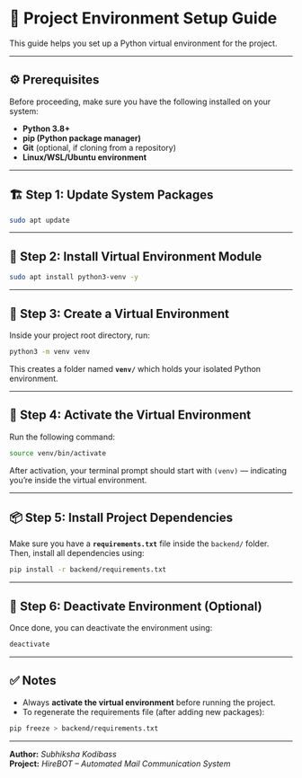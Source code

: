 # 🧩 Project Environment Setup Guide

This guide helps you set up a Python virtual environment for the project.

---

## ⚙️ Prerequisites

Before proceeding, make sure you have the following installed on your system:

- **Python 3.8+**
- **pip (Python package manager)**
- **Git** (optional, if cloning from a repository)
- **Linux/WSL/Ubuntu environment**

---

## 🏗️ Step 1: Update System Packages

```bash
sudo apt update
```

---

## 🧱 Step 2: Install Virtual Environment Module

```bash
sudo apt install python3-venv -y
```

---

## 🧬 Step 3: Create a Virtual Environment

Inside your project root directory, run:

```bash
python3 -m venv venv
```

This creates a folder named **`venv/`** which holds your isolated Python environment.

---

## 🚀 Step 4: Activate the Virtual Environment

Run the following command:

```bash
source venv/bin/activate
```

After activation, your terminal prompt should start with `(venv)` — indicating you’re inside the virtual environment.

---

## 📦 Step 5: Install Project Dependencies

Make sure you have a **`requirements.txt`** file inside the `backend/` folder.  
Then, install all dependencies using:

```bash
pip install -r backend/requirements.txt
```

---

## 🧹 Step 6: Deactivate Environment (Optional)

Once done, you can deactivate the environment using:

```bash
deactivate
```

---

## ✅ Notes

- Always **activate the virtual environment** before running the project.  
- To regenerate the requirements file (after adding new packages):

```bash
pip freeze > backend/requirements.txt
```

---

**Author:** *Subhiksha Kodibass*  
**Project:** *HireBOT – Automated Mail Communication System*